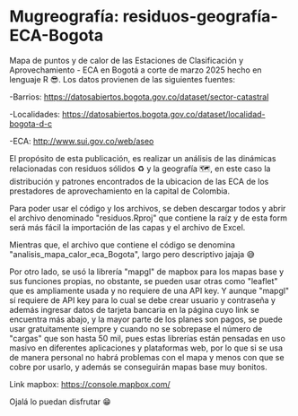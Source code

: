 # Mugreografía: residuos-geografía-ECA-Bogota
Mapa de puntos y de calor de las Estaciones de Clasificación y Aprovechamiento - ECA en Bogotá a corte de marzo 2025 hecho en lenguaje R 😎.
Los datos provienen de las siguientes fuentes:

-Barrios: https://datosabiertos.bogota.gov.co/dataset/sector-catastral 

-Localidades: https://datosabiertos.bogota.gov.co/dataset/localidad-bogota-d-c

-ECA: http://www.sui.gov.co/web/aseo

El propósito de esta publicación, es realizar un análisis de las dinámicas relacionadas con residuos sólidos ♻ y la geografía 🗺, en este caso la distribución y patrones encontrados de la ubicacion de las ECA de los prestadores de aprovechamiento en la capital de Colombia. 

Para poder usar el código y los archivos, se deben descargar todos y abrir el archivo denominado "residuos.Rproj" que contiene la raíz y de esta form será más fácil la importación de las capas y el archivo de Excel. 

Mientras que, el archivo que contiene el código se denomina "analisis_mapa_calor_eca_Bogota", largo pero descriptivo jajaja 😅

Por otro lado, se usó la librería "mapgl" de mapbox para los mapas base y sus funciones propias, no obstante, se pueden usar otras como "leaflet" que es ampliamente usada y no requiere de una API key. Y aunque "mapgl" sí requiere de API key para lo cual se debe crear usuario y contraseña y además ingresar datos de tarjeta bancaria en la página cuyo link se encuentra más abajo, y la mayor parte de los planes son pagos, se puede usar gratuitamente siempre y cuando no se sobrepase el número de "cargas" que son hasta 50 mil, pues estas librerías están pensadas en uso masivo en diferentes aplicaciones y plataformas web, por lo que si se usa de manera personal no habrá problemas con el mapa y menos con que se cobre por usarlo, y además se conseguirán mapas base muy bonitos. 

Link mapbox: https://console.mapbox.com/

Ojalá lo puedan disfrutar 😁
